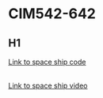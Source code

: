 # CIM542-642

## H1

<a href="/hw/spaceship.ino">Link to space ship code</a>

<br>
<a href="link to video">Link to space ship video</a>
